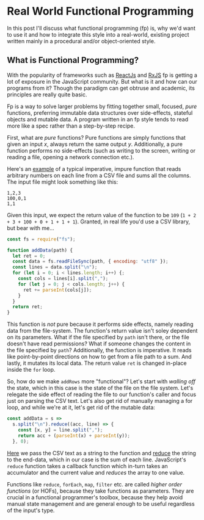 # Real World Functional Programming

In this post I'll discuss what functional programming (fp) is, why we'd want to use it and how to integrate this style into a real-world, existing project written mainly in a procedural and/or object-oriented style.

## What is Functional Programming?
With the popularity of frameworks such as [ReactJs](https://reactjs.org/) and [RxJS](https://rxjs-dev.firebaseapp.com/) fp is getting a lot of exposure in the JavaScript community. But what is it and how can our programs from it? Though the paradigm can get obtruse and academic, its principles are really quite basic. 

Fp is a way to solve larger problems by fitting together small, focused, *pure* functions, preferring immutable data structures over side-effects, stateful objects and mutable data. A program written in an fp style tends to read more like a spec rather than a step-by-step recipe.  

First, what are *pure* functions? Pure functions are simply functions that given an input *x*, always return the same output *y*. Additionally, a pure function performs no side-effects (such as writing to the screen, writing or reading a file, opening a network connection etc.). 

Here's an [example](src/add-rows-procedural/index.test.js) of a typical imperative, impure function that reads arbitrary numbers on each line from a CSV file and sums all the columns. The input file might look something like this:

```
1,2,3
100,0,1
1,1
```
Given this input, we expect the return value of the function to be `109` (`1 + 2 + 3 + 100 + 0 + 1 + 1 + 1`). Granted, in real life you'd use a CSV library, but bear with me...

```js
const fs = require("fs");

function addData(path) {
  let ret = 0;
  const data = fs.readFileSync(path, { encoding: "utf8" });
  const lines = data.split("\n");
  for (let i = 0; i < lines.length; i++) {;
    const cols = lines[i].split(",");
    for (let j = 0; j < cols.length; j++) {
      ret += parseInt(cols[j]);
    }
  }
  return ret;
}
```

This function is *not* pure because it performs side effects, namely reading data from the file-system. The function's return value isn't soley dependent on its parameters. What if the file specified by `path` isn't there, or the file doesn't have read permissions? What if someone changes the content in the file specified by `path`? Additionally, the function is imperative. It reads like point-by-point directions on how to get from a file path to a sum. And lastly, it mutates its local data. The return value `ret` is changed in-place inside the `for` loop.

So, how do we make `addRows` more "functional"? Let's start with *walling off* the state, which in this case is the state of the file on the file system. Let's relegate the side effect of reading the file to our function's caller and focus just on parsing the CSV text. Let's also get rid of manually managing a for loop, and while we're at it, let's get rid of the mutable data:

```js
const addData = s =>
  s.split("\n").reduce((acc, line) => {
    const [x, y] = line.split(",");
    return acc + (parseInt(x) + parseInt(y));
  }, 0);
```

[Here](src/add-rows-functional/index.test.js) we pass the CSV text as a string to the function and [reduce](https://developer.mozilla.org/en-US/docs/Web/JavaScript/Reference/Global_Objects/Array/reduce) the string to the end-data, which in our case is the sum of each line. JavaScript's `reduce` function takes a callback function which in-turn takes an accumulator and the current value and *reduces* the array to one value. 

Functions like `reduce`, `forEach`, `map`, `filter` etc. are called
*higher order functions* (or HOFs), because they take functions as parameters. They are crucial in a functional programmer's toolbox, because they help avoid manual state management and are general enough to be useful regardless of the input's type. 
